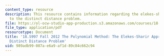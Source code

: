 ```yaml
---
content_type: resource
description: This resource contains information regarding the elekes-sharir approach
  to the distinct distance problem.
file: https://ol-ocw-studio-app-production.s3.amazonaws.com/courses/18-s997-the-polynomial-method-fall-2012/989adb99087ae6a9af1d89c84c662c94_MIT18_S997F12_lec11.pdf
file_type: application/pdf
resourcetype: Document
title: '18.S997 Fall 2012 The Polynomial Method: The Elekes-Sharir Approach to the
  Distinct Distance Problem'
uid: 989adb99-087a-e6a9-af1d-89c84c662c94
---
```

